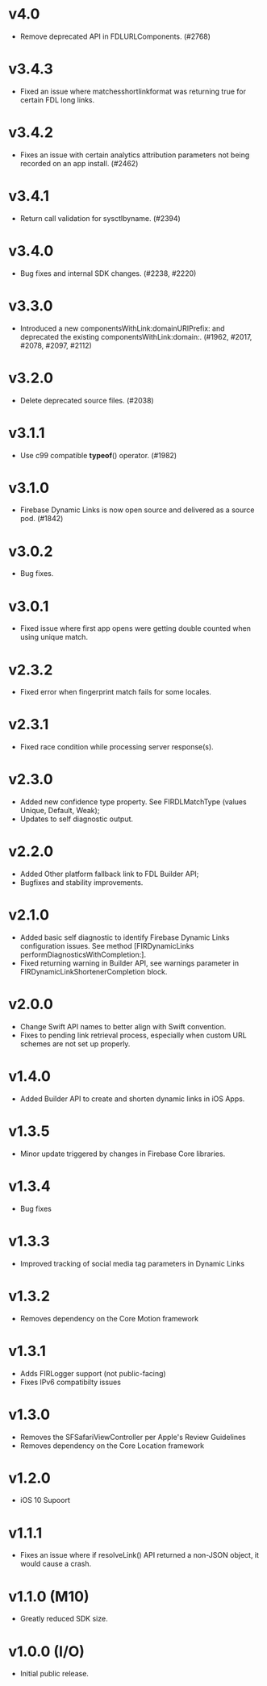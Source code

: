 # v4.0
- Remove deprecated API in FDLURLComponents. (#2768)

# v3.4.3
- Fixed an issue where matchesshortlinkformat was returning true for certain FDL long links.

# v3.4.2
- Fixes an issue with certain analytics attribution parameters not being recorded on an app install. (#2462)

# v3.4.1
- Return call validation for sysctlbyname. (#2394)

# v3.4.0
- Bug fixes and internal SDK changes. (#2238, #2220)

# v3.3.0
- Introduced a new componentsWithLink:domainURIPrefix: and deprecated the existing componentsWithLink:domain:. (#1962, #2017, #2078, #2097, #2112)

# v3.2.0
- Delete deprecated source files. (#2038)

# v3.1.1
- Use c99 compatible __typeof__() operator. (#1982)

# v3.1.0
- Firebase Dynamic Links is now open source and delivered as a source pod. (#1842)

# v3.0.2
- Bug fixes.

# v3.0.1
- Fixed issue where first app opens were getting double counted when using unique match.

# v2.3.2
- Fixed error when fingerprint match fails for some locales.

# v2.3.1
- Fixed race condition while processing server response(s).

# v2.3.0
- Added new confidence type property. See FIRDLMatchType (values Unique, Default, Weak);
- Updates to self diagnostic output.

# v2.2.0
- Added Other platform fallback link to FDL Builder API;
- Bugfixes and stability improvements.

# v2.1.0
- Added basic self diagnostic to identify Firebase Dynamic Links configuration issues. See method
    [FIRDynamicLinks performDiagnosticsWithCompletion:].
- Fixed returning warning in Builder API, see warnings parameter in
    FIRDynamicLinkShortenerCompletion block.

# v2.0.0
- Change Swift API names to better align with Swift convention.
- Fixes to pending link retrieval process, especially when custom URL schemes are not
  set up properly.

# v1.4.0
- Added Builder API to create and shorten dynamic links in iOS Apps.

# v1.3.5
- Minor update triggered by changes in Firebase Core libraries.

# v1.3.4
- Bug fixes

# v1.3.3
- Improved tracking of social media tag parameters in Dynamic Links

# v1.3.2
- Removes dependency on the Core Motion framework

# v1.3.1
- Adds FIRLogger support (not public-facing)
- Fixes IPv6 compatibilty issues

# v1.3.0
- Removes the SFSafariViewController per Apple's Review Guidelines
- Removes dependency on the Core Location framework

# v1.2.0
- iOS 10 Supoort

# v1.1.1
- Fixes an issue where if resolveLink() API returned a non-JSON object, it
  would cause a crash.

# v1.1.0 (M10)
- Greatly reduced SDK size.

# v1.0.0 (I/O)
- Initial public release.
